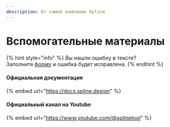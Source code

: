 ```yaml
---
description: От самой компании Spline
---
```


# Вспомогательные материалы

{% hint style="info" %}
Вы нашли ошибку в тексте?\
Заполните [форму](https://forms.gle/191Za6muNDFdTQkU6) и ошибка будет исправлена.
{% endhint %}

#### Официальная документация

{% embed url="https://docs.spline.design" %}

#### Официальный канал на Youtube

{% embed url="https://www.youtube.com/@splinetool" %}
